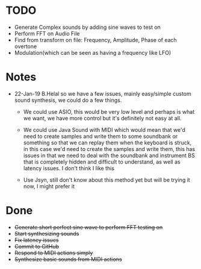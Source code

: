 # TODO

* Generate Complex sounds by adding sine waves to test on
* Perform FFT on Audio File
* Find from transform on file: Frequency, Amplitude, Phase of each overtone
* Modulation(which can be seen as having a frequency like LFO)

# Notes

* 22-Jan-19 B.Helal
 so we have a few issues, mainly easy/simple custom sound synthesis, we could do a few things.
 
    * We could use ASIO, this would be very low level and perhaps is what we want, we have more control but it's 
    definitely not easy at all.
    
    * We could use Java Sound with MIDI which would mean that we'd need to create samples and write them to some 
    soundbank or something so that we can replay them when the keyboard is struck, in this case we'd need to create 
    the samples and write them, this has issues in that we need to deal with the soundbank and instrument BS that is 
    completely hidden and difficult to understand, as well as latency issues. I don't think I like this
    
    * Use Jsyn, still don't know about this method yet but will be trying it now, I might prefer it

# Done

* ~~Generate short perfect sine wave to perform FFT testing on~~
* ~~Start synthesizing sounds~~
* ~~Fix latency issues~~
* ~~Commit to GitHub~~
* ~~Respond to MIDI actions simply~~
* ~~Synthesize basic sounds from MIDI actions~~